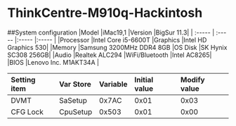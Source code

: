 # ThinkCentre-M910q-Hackintosh

##System configuration
|Model  |iMac19,1  |Version	|BigSur 11.3|
| :----- | :----- |:----- |:----- |
|Processor |Intel Core i5-6600T	|Graphics	|Intel HD Graphics 530|
|Memory	   |Samsung 3200MHz DDR4 8GB	|OS Disk	|SK Hynix SC308 256GB|
|Audio	   |Realtek ALC294	|WiFi/Bluetooth	|Intel AC8265|
|BIOS      |Lenovo Inc. M1AKT34A  |




|Setting item|Var Store|Variable|Initial value|Modify value|
| :----- | :----- |:----- |:----- |:----- |
|DVMT|SaSetup|0x7AC|0x01|0x03|
|CFG Lock|CpuSetup|0x503|0x01|0x00 |

